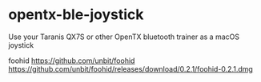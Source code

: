 # opentx-ble-joystick
Use your Taranis QX7S or other OpenTX bluetooth trainer as a macOS joystick

foohid
https://github.com/unbit/foohid
https://github.com/unbit/foohid/releases/download/0.2.1/foohid-0.2.1.dmg
